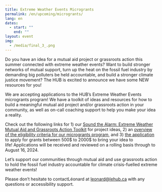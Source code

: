 ```yaml
---
title: Extreme Weather Events Microgrants
permalink: /en/upcoming/microgrants/
lang: en
dates:
  - start: ""
    end: ""
layout: event
img:
  - /media/final_3_.png
---
```

Do you have an idea for a mutual aid project or grassroots action this summer connected with extreme weather events? Want to build stronger networks of mutual support, turn up the heat on the fossil fuel industry by demanding big polluters be held accountable, and build a stronger climate justice movement? The HUB is excited to announce we have some NEW resources for you!

We are accepting applications to the HUB’s Extreme Weather Events microgrants program! We have a toolkit of ideas and resources for how to build a meaningful mutual aid project and/or grassroots action in your community, as well as on-call coaching support to help you make your idea a reality. 

Check out the following links for 1) our [Sound the Alarm: Extreme Weather Mutual Aid and Grassroots Action Toolkit](https://docs.google.com/document/d/18dPytWqwbQQnv5nMRFRn97upGdDLt1dfxwXInf1vXb4/edit?usp=sharing) for project ideas, 2) an [overview of the eligibility criteria for our microgrants program](https://docs.google.com/document/d/1PxhtL90Bn-nMfQcVHXmH9NU-k29opKDn5LAjpq6fzO4/edit?usp=sharing), and 3) [the application](https://cryptpad.fr/form/#/2/form/view/yMKJ6Hfvt0DW3i6UNIWl+91lB0K9M25Zcn2BnGgnutU/) to apply for grants between 500$ to 2000$ to bring your idea to life! Applications will be received and reviewed on a rolling basis through to August 16, 2024. 

Let’s support our communities through mutual aid and use grassroots action to hold the fossil fuel industry accountable for climate crisis-fuelled extreme weather events! 

Please don’t hesitate to contactLéonard at [leonard@lehub.ca](mailto:leonard@lehub.ca) with any questions or accessibility support.